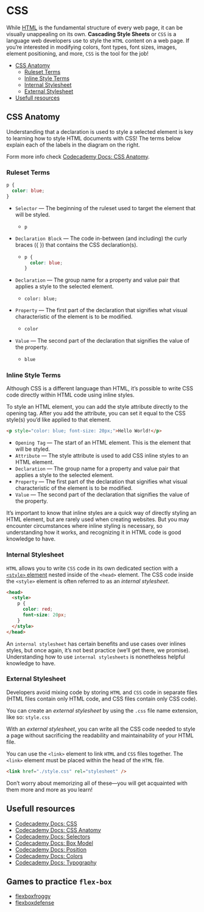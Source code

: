 # CSS

While [HTML](../HTML/) is the fundamental structure of every web page, it can be visually unappealing on its own. **Cascading Style Sheets** or `CSS` is a language web developers use to style the `HTML` content on a web page. If you’re interested in modifying colors, font types, font sizes, images, element positioning, and more, `CSS` is the tool for the job!

- [CSS Anatomy](#css-anatomy)
  - [Ruleset Terms](#ruleset-terms)
  - [Inline Style Terms](#inline-style-terms)
  - [Internal Stylesheet](#internal-stylesheet)
  - [External Stylesheet](#external-stylesheet)
- [Usefull resources](#usefull-resources)

## CSS Anatomy

Understanding that a declaration is used to style a selected element is key to learning how to style HTML documents with CSS! The terms below explain each of the labels in the diagram on the right.

Form more info check [Codecademy Docs: CSS Anatomy](https://www.codecademy.com/resources/docs/css/anatomy).

### Ruleset Terms

```css
p {
  color: blue;
}
```

- `Selector` — The beginning of the ruleset used to target the element that will be styled.

  - ```
    p
    ```

- `Declaration Block` — The code in-between (and including) the curly braces ({ }) that contains the CSS declaration(s).
  - ```css
    p {
      color: blue;
    }
    ```
- `Declaration` — The group name for a property and value pair that applies a style to the selected element.

  - ```
    color: blue;
    ```

- `Property` — The first part of the declaration that signifies what visual characteristic of the element is to be modified.
  - ```css
    color
    ```
- `Value` — The second part of the declaration that signifies the value of the property.
  - ```css
    blue
    ```

### Inline Style Terms

Although CSS is a different language than HTML, it’s possible to write CSS code directly within HTML code using inline styles.

To style an HTML element, you can add the style attribute directly to the opening tag. After you add the attribute, you can set it equal to the CSS style(s) you’d like applied to that element.

```html
<p style="color: blue; font-size: 20px;">Hello World!</p>
```

- `Opening Tag` — The start of an HTML element. This is the element that will be styled.
- `Attribute` — The style attribute is used to add CSS inline styles to an HTML element.
- `Declaration` — The group name for a property and value pair that applies a style to the selected element.
- `Property` — The first part of the declaration that signifies what visual characteristic of the element is to be modified.
- `Value` — The second part of the declaration that signifies the value of the property.

It’s important to know that inline styles are a quick way of directly styling an HTML element, but are rarely used when creating websites. But you may encounter circumstances where inline styling is necessary, so understanding how it works, and recognizing it in HTML code is good knowledge to have.

### Internal Stylesheet

`HTML` allows you to write `CSS` code in its own dedicated section with a [`<style>` element](https://developer.mozilla.org/en-US/docs/Web/HTML/Element/style) nested inside of the `<head>` element. The CSS code inside the `<style>` element is often referred to as an _internal stylesheet_.

```html
<head>
  <style>
    p {
      color: red;
      font-size: 20px;
    }
  </style>
</head>
```

An `internal stylesheet` has certain benefits and use cases over inlines styles, but once again, it’s not best practice (we’ll get there, we promise). Understanding how to use `internal stylesheets` is nonetheless helpful knowledge to have.

### External Stylesheet

Developers avoid mixing code by storing `HTML` and `CSS` code in separate files (HTML files contain only HTML code, and CSS files contain only CSS code).

You can create an _external stylesheet_ by using the `.css` file name extension, like so: `style.css`

With an _external stylesheet_, you can write all the CSS code needed to style a page without sacrificing the readability and maintainability of your HTML file.

You can use the `<link>` element to link `HTML` and `CSS` files together. The `<link>` element must be placed within the head of the `HTML` file.

```html
<link href="./style.css" rel="stylesheet" />
```

Don’t worry about memorizing all of these—you will get acquainted with them more and more as you learn!

## Usefull resources

- [Codecademy Docs: CSS](https://www.codecademy.com/resources/docs/css)
- [Codecademy Docs: CSS Anatomy](https://www.codecademy.com/resources/docs/css/anatomy)
- [Codecademy Docs: Selectors](https://www.codecademy.com/resources/docs/css/selectors)
- [Codecademy Docs: Box Model](https://www.codecademy.com/resources/docs/css/box-model)
- [Codecademy Docs: Position](https://www.codecademy.com/resources/docs/css/position)
- [Codecademy Docs: Colors](https://www.codecademy.com/resources/docs/css/colors)
- [Codecademy Docs: Typography](https://www.codecademy.com/resources/docs/css/typography)

## Games to practice `flex-box`

- [flexboxfroggy](http://flexboxfroggy.com/)
- [flexboxdefense](http://www.flexboxdefense.com/)
